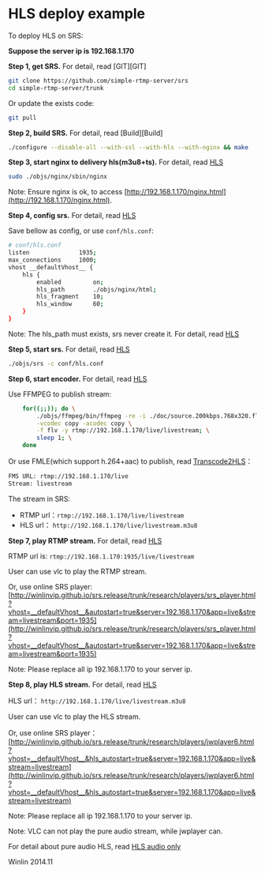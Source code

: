 # HLS deploy example

To deploy HLS on SRS:

<strong>Suppose the server ip is 192.168.1.170</strong>

<strong>Step 1, get SRS.</strong> For detail, read [GIT][GIT]

```bash
git clone https://github.com/simple-rtmp-server/srs
cd simple-rtmp-server/trunk
```

Or update the exists code:

```bash
git pull
```

<strong>Step 2, build SRS.</strong> For detail, read [Build][Build]

```bash
./configure --disable-all --with-ssl --with-hls --with-nginx && make
```

<strong>Step 3, start nginx to delivery hls(m3u8+ts).</strong> For detail, read [HLS](https://github.com/simple-rtmp-server/srs/wiki/v1_EN_DeliveryHLS)

```bash
sudo ./objs/nginx/sbin/nginx
```

Note: Ensure nginx is ok, to access [http://192.168.1.170/nginx.html](http://192.168.1.170/nginx.html).

<strong>Step 4, config srs.</strong> For detail, read [HLS](https://github.com/simple-rtmp-server/srs/wiki/v1_EN_DeliveryHLS)

Save bellow as config, or use `conf/hls.conf`:

```bash
# conf/hls.conf
listen              1935;
max_connections     1000;
vhost __defaultVhost__ {
    hls {
        enabled         on;
        hls_path        ./objs/nginx/html;
        hls_fragment    10;
        hls_window      60;
    }
}
```

Note: The hls_path must exists, srs never create it. For detail, 
read [HLS](https://github.com/simple-rtmp-server/srs/wiki/v1_EN_DeliveryHLS)

<strong>Step 5, start srs.</strong> For detail, read [HLS](https://github.com/simple-rtmp-server/srs/wiki/v1_EN_DeliveryHLS)

```bash
./objs/srs -c conf/hls.conf
```

<strong>Step 6, start encoder.</strong> For detail, read [HLS](https://github.com/simple-rtmp-server/srs/wiki/v1_EN_DeliveryHLS)

Use FFMPEG to publish stream:

```bash
    for((;;)); do \
        ./objs/ffmpeg/bin/ffmpeg -re -i ./doc/source.200kbps.768x320.flv \
        -vcodec copy -acodec copy \
        -f flv -y rtmp://192.168.1.170/live/livestream; \
        sleep 1; \
    done
```

Or use FMLE(which support h.264+aac) to publish, read 
[Transcode2HLS](https://github.com/simple-rtmp-server/srs/wiki/v1_EN_SampleTranscode2HLS)：

```bash
FMS URL: rtmp://192.168.1.170/live
Stream: livestream
```

The stream in SRS:
* RTMP url：`rtmp://192.168.1.170/live/livestream`
* HLS url： `http://192.168.1.170/live/livestream.m3u8`

<strong>Step 7, play RTMP stream.</strong> For detail, read [HLS](https://github.com/simple-rtmp-server/srs/wiki/v1_EN_DeliveryHLS)

RTMP url is: `rtmp://192.168.1.170:1935/live/livestream`

User can use vlc to play the RTMP stream.

Or, use online SRS player: [http://winlinvip.github.io/srs.release/trunk/research/players/srs_player.html?vhost=__defaultVhost__&autostart=true&server=192.168.1.170&app=live&stream=livestream&port=1935](http://winlinvip.github.io/srs.release/trunk/research/players/srs_player.html?vhost=__defaultVhost__&autostart=true&server=192.168.1.170&app=live&stream=livestream&port=1935)

Note: Please replace all ip 192.168.1.170 to your server ip.

<strong>Step 8, play HLS stream.</strong> For detail, read [HLS](https://github.com/simple-rtmp-server/srs/wiki/v1_EN_DeliveryHLS)

HLS url： `http://192.168.1.170/live/livestream.m3u8`

User can use vlc to play the HLS stream.

Or, use online SRS player：[http://winlinvip.github.io/srs.release/trunk/research/players/jwplayer6.html?vhost=__defaultVhost__&hls_autostart=true&server=192.168.1.170&app=live&stream=livestream](http://winlinvip.github.io/srs.release/trunk/research/players/jwplayer6.html?vhost=__defaultVhost__&hls_autostart=true&server=192.168.1.170&app=live&stream=livestream)

Note: Please replace all ip 192.168.1.170 to your server ip.

Note: VLC can not play the pure audio stream, while jwplayer can.

For detail about pure audio HLS, read [HLS audio only](https://github.com/simple-rtmp-server/srs/wiki/v1_EN_DeliveryHLS#hlsaudioonly)

Winlin 2014.11